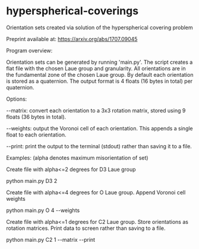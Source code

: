 # hyperspherical-coverings
Orientation sets created via solution of the hyperspherical covering problem

Preprint available at:
https://arxiv.org/abs/1707.09045


Program overview:

Orientation sets can be generated by running 'main.py'.  The script creates a flat file with the chosen Laue group and granularity.  All orientations are in the fundamental zone of the chosen Laue group.  By default each orientation is stored as a quaternion.  The output format is 4 floats (16 bytes in total) per quaternion.

Options:

--matrix: convert each orientation to a 3x3 rotation matrix, stored using 9 floats (36 bytes in total).

--weights: output the Voronoi cell of each orientation.  This appends a single float to each orientation.

--print: print the output to the terminal (stdout) rather than saving it to a file.


Examples:
(alpha denotes maximum misorientation of set)

Create file with alpha<=2 degrees for D3 Laue group

python main.py D3 2

Create file with alpha<=4 degrees for O Laue group.  Append Voronoi cell weights

python main.py O 4 --weights

Create file with alpha<=1 degrees for C2 Laue group.  Store orientations as rotation matrices.  Print data to screen rather than saving to a file.

python main.py C2 1 --matrix --print
